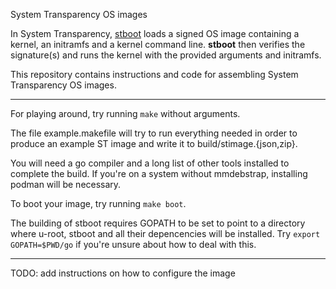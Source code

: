 System Transparency OS images

In System Transparency, [stboot][] loads a signed OS image containing
a kernel, an initramfs and a kernel command line. **stboot** then
verifies the signature(s) and runs the kernel with the provided
arguments and initramfs.

This repository contains instructions and code for assembling System
Transparency OS images.

[stboot]: https://git.glasklar.is/system-transparency/core/stboot

----

For playing around, try running `make` without arguments.

The file example.makefile will try to run everything needed in order
to produce an example ST image and write it to
build/stimage.{json,zip}.

You will need a go compiler and a long list of other tools installed
to complete the build. If you're on a system without mmdebstrap,
installing podman will be necessary.


To boot your image, try running `make boot`.

The building of stboot requires GOPATH to be set to point to a
directory where u-root, stboot and all their depencencies will be
installed. Try `export GOPATH=$PWD/go` if you're unsure about how to
deal with this.


----

TODO: add instructions on how to configure the image

